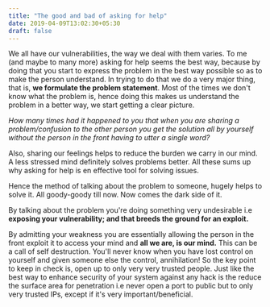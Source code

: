 ```yaml
---
title: "The good and bad of asking for help"
date: 2019-04-09T13:02:30+05:30
draft: false
---
```


We all have our vulnerabilities, the way we deal with them varies. To me (and maybe to many more) asking for help seems the best way, because by doing that you start to express the problem in the best way possible so as to make the person understand. In trying to do that we do a very major thing, that is, **we formulate the problem statement**. Most of the times we don't know what the problem is, hence doing this makes us understand the problem in a better way, we start getting a clear picture.

*How many times had it happened to you that when you are sharing a problem/confusion to the other person you get the solution all by yourself without the person in the front having to utter a single word?* 

Also, sharing our feelings helps to reduce the burden we carry in our mind. A less stressed mind definitely solves problems better. All these sums up why asking for help is en effective tool for solving issues.

Hence the method of talking about the problem to someone, hugely helps to solve it. All goody-goody till now.
Now comes the dark side of it.

By talking about the problem you're doing something very undesirable i.e **exposing your vulnerability; and that breeds the ground for an exploit.**

By admitting your weakness you are essentially allowing the person in the front exploit it to access your mind and **all we are, is our mind.** This can be a call of self destruction. You'll never know when you have lost control on yourself and given someone else the control, annihilation! 
So the key point to keep in check is, open up to only very very trusted people. Just like the best way to enhance security of your system against any hack is the reduce the surface area for penetration i.e never open a port to public but to only very trusted IPs, except if it's very important/beneficial.  